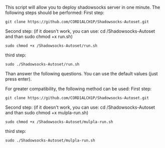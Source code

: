 This script will allow you to deploy shadowsocks server in one minute.
The following steps should be performed:
First step:
```
git clone https://github.com/CORD1ALCH1P/Shadowsocks-Autoset.git
```
Second step: (if it doesn't work, you can use: cd /Shadowsocks-Autoset and than sudo chmod +x run.sh)
```
sudo chmod +x /Shadowsocks-Autoset/run.sh
```
third step:
```
sudo ./Shadowsocks-Autoset/run.sh
```
Than answer the following questions. You can use the default values (just press enter).

For greater compatibility, the following method can be used:
First step:
```
git clone https://github.com/CORD1ALCH1P/Shadowsocks-Autoset.git
```
Second step: (if it doesn't work, you can use: cd /Shadowsocks-Autoset and than sudo chmod +x mulpla-run.sh)
```
sudo chmod +x /Shadowsocks-Autoset/mulpla-run.sh
```
third step:
```
sudo ./Shadowsocks-Autoset/mulpla-run.sh
